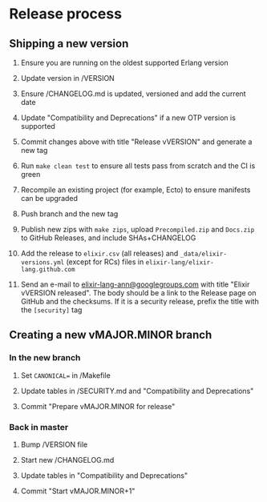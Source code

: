 # Release process

## Shipping a new version

1. Ensure you are running on the oldest supported Erlang version

2. Update version in /VERSION

3. Ensure /CHANGELOG.md is updated, versioned and add the current date

4. Update "Compatibility and Deprecations" if a new OTP version is supported

5. Commit changes above with title "Release vVERSION" and generate a new tag

6. Run `make clean test` to ensure all tests pass from scratch and the CI is green

7. Recompile an existing project (for example, Ecto) to ensure manifests can be upgraded

8. Push branch and the new tag

9. Publish new zips with `make zips`, upload `Precompiled.zip` and `Docs.zip` to GitHub Releases, and include SHAs+CHANGELOG

10. Add the release to `elixir.csv` (all releases) and `_data/elixir-versions.yml` (except for RCs) files in `elixir-lang/elixir-lang.github.com`

11. Send an e-mail to elixir-lang-ann@googlegroups.com with title "Elixir vVERSION released". The body should be a link to the Release page on GitHub and the checksums. If it is a security release, prefix the title with the `[security]` tag

## Creating a new vMAJOR.MINOR branch

### In the new branch

1. Set `CANONICAL=` in /Makefile

2. Update tables in /SECURITY.md and "Compatibility and Deprecations"

3. Commit "Prepare vMAJOR.MINOR for release"

### Back in master

1. Bump /VERSION file

2. Start new /CHANGELOG.md

3. Update tables in "Compatibility and Deprecations"

4. Commit "Start vMAJOR.MINOR+1"
